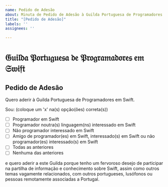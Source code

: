```yaml
---
name: Pedido de Adesão
about: Minuta de Pedido de Adesão à Guilda Portuguesa de Programadores em Swift
title: "[Pedido de Adesão]"
labels: ''
assignees: ''

---
```


# 𝔊𝔲𝔦𝔩𝔡𝔞 𝔓𝔬𝔯𝔱𝔲𝔤𝔲𝔢𝔰𝔞 𝔡𝔢 𝔓𝔯𝔬𝔤𝔯𝔞𝔪𝔞𝔡𝔬𝔯𝔢𝔰 𝔢𝔪 𝔖𝔴𝔦𝔣𝔱
## Pedido de Adesão

Quero aderir à Guilda Portuguesa de Programadores em Swift.

Sou: (coloque um 'x' na(s) opção(ões) correta(s))
 * [ ] Programador em Swift
 * [ ] Programador noutra(s) linguagem(ns) interessado em Swift
 * [ ] Não programador interessado em Swift
 * [ ] Amigo de programador(es) em Swift, interessado(s) em Swift ou não programador(es) interessado(s) em Swift
 * [ ] Todas as anteriores
 * [ ] Nenhuma das anteriores

e quero aderir a este Guilda porque tenho um fervoroso desejo de participar na partilha de informação e conhecimento sobre Swift, assim como outros temas vagamente relacionados, com outros portugueses, lusófonos ou pessoas remotamente associadas a Portugal.
